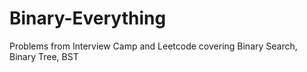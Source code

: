 # Binary-Everything
Problems from Interview Camp and Leetcode covering Binary Search, Binary Tree, BST
